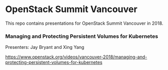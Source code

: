 # OpenStack Summit Vancouver

This repo contains presentations for OpenStack Summit Vancouver in 2018.

### Managing and Protecting Persistent Volumes for Kubernetes
Presenters: Jay Bryant and Xing Yang

https://www.openstack.org/videos/vancouver-2018/managing-and-protecting-persistent-volumes-for-kubernetes

